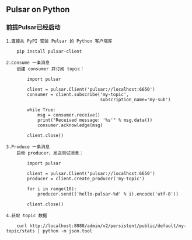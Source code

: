 ## Pulsar on Python

### 前提Pulsar已经启动

    1.直接从 PyPI 安装 Pulsar 的 Python 客户端库
    
        pip install pulsar-client
        
    2.Consume 一条消息
        创建 consumer 并订阅 topic：
            
            import pulsar
            
            client = pulsar.Client('pulsar://localhost:6650')
            consumer = client.subscribe('my-topic',
                                        subscription_name='my-sub')
            
            while True:
                msg = consumer.receive()
                print("Received message: '%s'" % msg.data())
                consumer.acknowledge(msg)
            
            client.close()
            
    3.Produce 一条消息
        启动 producer，发送测试消息：
        
            import pulsar
            
            client = pulsar.Client('pulsar://localhost:6650')
            producer = client.create_producer('my-topic')
            
            for i in range(10):
                producer.send(('hello-pulsar-%d' % i).encode('utf-8'))
            
            client.close()
    
    4.获取 topic 数据
    
        curl http://localhost:8080/admin/v2/persistent/public/default/my-topic/stats | python -m json.tool
        
        